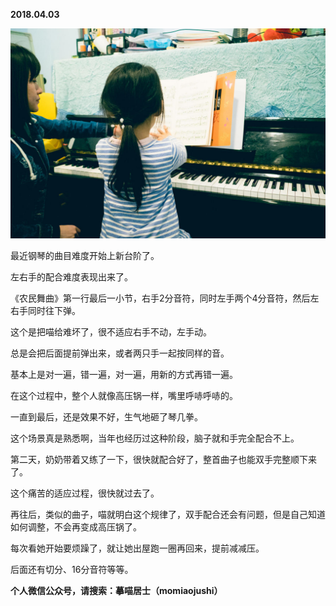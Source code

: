 
          
            
**2018.04.03**



![](img/51001-6717810428c4280d.jpg)




最近钢琴的曲目难度开始上新台阶了。

左右手的配合难度表现出来了。

《农民舞曲》第一行最后一小节，右手2分音符，同时左手两个4分音符，然后左右手同时往下弹。

这个是把喵给难坏了，很不适应右手不动，左手动。

总是会把后面提前弹出来，或者两只手一起按同样的音。

基本上是对一遍，错一遍，对一遍，用新的方式再错一遍。

在这个过程中，整个人就像高压锅一样，嘴里呼哧呼哧的。

一直到最后，还是效果不好，生气地砸了琴几拳。

这个场景真是熟悉啊，当年也经历过这种阶段，脑子就和手完全配合不上。

第二天，奶奶带着又练了一下，很快就配合好了，整首曲子也能双手完整顺下来了。

这个痛苦的适应过程，很快就过去了。

再往后，类似的曲子，喵就明白这个规律了，双手配合还会有问题，但是自己知道如何调整，不会再变成高压锅了。

每次看她开始要烦躁了，就让她出屋跑一圈再回来，提前减减压。

后面还有切分、16分音符等等。


**个人微信公众号，请搜索：摹喵居士（momiaojushi）**

          
        